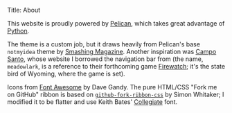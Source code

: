 Title: About

This website is proudly powered by [Pelican][pel], which takes great advantage
of [Python][py].

The theme is a custom job, but it draws heavily from Pelican's base `notmyidea`
theme by [Smashing Magazine][sm]. Another inspiration was [Campo Santo][cs],
whose website I borrowed the navigation bar from (the name, `meadowlark`, is
a reference to their forthcoming game [Firewatch][fw]; it's the state bird of
Wyoming, where the game is set).


Icons from [Font Awesome][fa] by Dave Gandy. The pure HTML/CSS "Fork me on
GitHub" ribbon is based on [`github-fork-ribbon-css`][ghfr] by Simon Whitaker;
I modified it to be flatter and use Keith Bates' [Collegiate][col] font.

  [col]: http://www.fontriver.com/font/collegiate/
  [cs]: http://www.camposanto.com/
  [fa]: http://fontawesome.io/
  [fw]: http://www.firewatchgame.com/
  [ghfr]: https://github.com/simonwhitaker/github-fork-ribbon-css
  [pel]: http://getpelican.com/
  [py]: http://python.org
  [sm]: http://www.smashingmagazine.com/2009/08/04/designing-a-html-5-layout-from-scratch/
